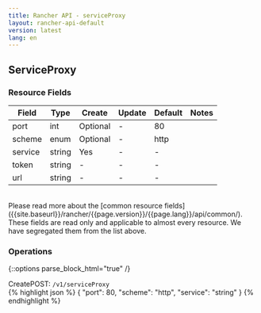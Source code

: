 ```yaml
---
title: Rancher API - serviceProxy
layout: rancher-api-default
version: latest
lang: en
---
```


## ServiceProxy



### Resource Fields

Field | Type | Create | Update | Default | Notes
---|---|---|---|---|---
port | int | Optional | - | 80 | 
scheme | enum | Optional | - | http | 
service | string | Yes | - | - | 
token | string | - | - | - | 
url | string | - | - | - | 

<br>
Please read more about the [common resource fields]({{site.baseurl}}/rancher/{{page.version}}/{{page.lang}}/api/common/). These fields are read only and applicable to almost every resource. We have segregated them from the list above.

### Operations
{::options parse_block_html="true" /}
<a id="create"></a>
<div class="action"><span class="header">Create<span class="headerright">POST:  <code>/v1/serviceProxy</code></span></span>
<div class="action-contents">
{% highlight json %}
{
	"port": 80,
	"scheme": "http",
	"service": "string"
}
{% endhighlight %}
</div>
</div>





